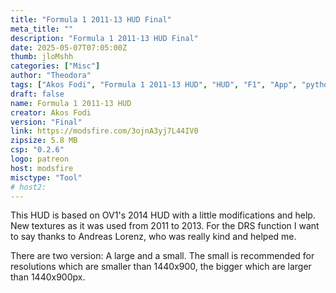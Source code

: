 ```yaml
---
title: "Formula 1 2011-13 HUD Final"
meta_title: ""
description: "Formula 1 2011-13 HUD Final"
date: 2025-05-07T07:05:00Z
thumb: jloMshh
categories: ["Misc"]
author: "Theodora"
tags: ["Akos Fodi", "Formula 1 2011-13 HUD", "HUD", "F1", "App", "python"]
draft: false
name: Formula 1 2011-13 HUD
creator: Akos Fodi
version: "Final"
link: https://modsfire.com/3ojnA3yj7L44IV0
zipsize: 5.8 MB
csp: "0.2.6"
logo: patreon
host: modsfire
misctype: "Tool"
# host2:
---
```


This HUD is based on OV1's 2014 HUD with a little modifications and help. New textures as it was used from 2011 to 2013. For the DRS function I want to say thanks to Andreas Lorenz, who was really kind and helped me.

There are two version: A large and a small. The small is recommended for resolutions which are smaller than 1440x900, the bigger which are larger than 1440x900px.